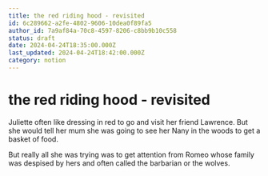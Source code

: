 ```yaml
---
title: the red riding hood - revisited 
id: 6c289662-a2fe-4802-9606-10dea0f89fa5
author_id: 7a9af84a-70c8-4597-8206-c8bb9b10c558
status: draft
date: 2024-04-24T18:35:00.000Z
last_updated: 2024-04-24T18:42:00.000Z
category: notion
---
```


# the red riding hood - revisited 


Juliette often like dressing in red to go and visit her friend Lawrence. But she would tell her mum she was going to see her Nany in the woods to get a basket of food.

But really all she was trying was to get attention from Romeo whose family was despised by hers and often called the barbarian or the wolves.


